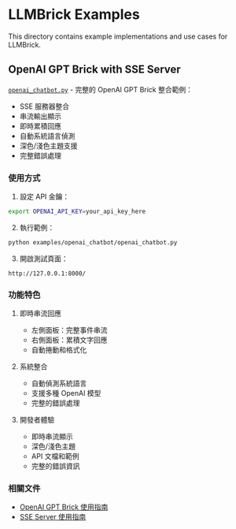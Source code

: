 # LLMBrick Examples

This directory contains example implementations and use cases for LLMBrick.

## OpenAI GPT Brick with SSE Server

[`openai_chatbot.py`](openai_chatbot.py) - 完整的 OpenAI GPT Brick 整合範例：
- SSE 服務器整合
- 串流輸出顯示
- 即時累積回應
- 自動系統語言偵測
- 深色/淺色主題支援
- 完整錯誤處理

### 使用方式

1. 設定 API 金鑰：
```bash
export OPENAI_API_KEY=your_api_key_here
```

2. 執行範例：
```bash
python examples/openai_chatbot/openai_chatbot.py
```

3. 開啟測試頁面：
```
http://127.0.0.1:8000/
```

### 功能特色

1. 即時串流回應
   - 左側面板：完整事件串流
   - 右側面板：累積文字回應
   - 自動捲動和格式化

2. 系統整合
   - 自動偵測系統語言
   - 支援多種 OpenAI 模型
   - 完整的錯誤處理

3. 開發者體驗
   - 即時串流顯示
   - 深色/淺色主題
   - API 文檔和範例
   - 完整的錯誤資訊

### 相關文件

- [OpenAI GPT Brick 使用指南](../docs/guides/openai_llm_brick_guide.md)
- [SSE Server 使用指南](../docs/guides/sse_server_guide.md)
